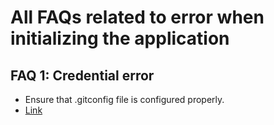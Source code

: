 # All FAQs related to error when initializing the application

## FAQ 1: Credential error
- Ensure that .gitconfig file is configured properly.
- [Link](https://stackoverflow.com/questions/58165880/xcode-11-spm-authentication-failed-because-no-credentials-provided)
